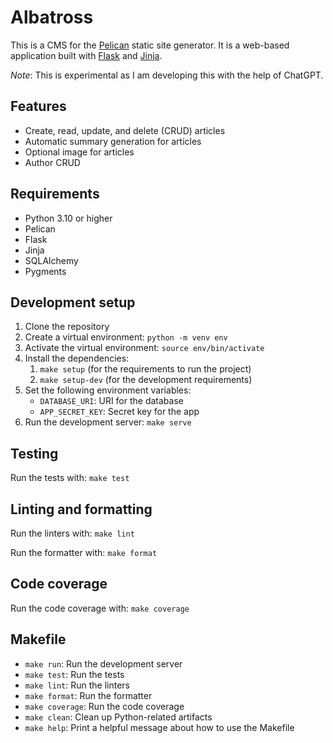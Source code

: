 # Albatross

This is a CMS for the [Pelican](https://blog.getpelican.com/) static site generator. It is a web-based application built with [Flask](https://flask.palletsprojects.com//) and [Jinja](https://jinja.palletsprojects.com/).

*Note*: This is experimental as I am developing this with the help of ChatGPT.

## Features

- Create, read, update, and delete (CRUD) articles
- Automatic summary generation for articles
- Optional image for articles
- Author CRUD

## Requirements

- Python 3.10 or higher
- Pelican
- Flask
- Jinja
- SQLAlchemy
- Pygments

## Development setup

1. Clone the repository
2. Create a virtual environment: `python -m venv env`
3. Activate the virtual environment: `source env/bin/activate`
4. Install the dependencies:
    1. `make setup` (for the requirements to run the project)
    2. `make setup-dev` (for the development requirements)
5. Set the following environment variables:
   - `DATABASE_URI`: URI for the database
   - `APP_SECRET_KEY`: Secret key for the app
6. Run the development server: `make serve`

## Testing

Run the tests with: `make test`

## Linting and formatting

Run the linters with: `make lint`

Run the formatter with: `make format`

## Code coverage

Run the code coverage with: `make coverage`

## Makefile

- `make run`: Run the development server
- `make test`: Run the tests
- `make lint`: Run the linters
- `make format`: Run the formatter
- `make coverage`: Run the code coverage
- `make clean`: Clean up Python-related artifacts
- `make help`: Print a helpful message about how to use the Makefile
